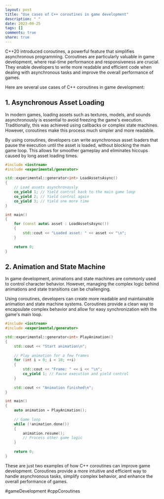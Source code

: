 ```yaml
---
layout: post
title: "Use cases of C++ coroutines in game development"
description: " "
date: 2023-09-25
tags: []
comments: true
share: true
---
```


C++20 introduced coroutines, a powerful feature that simplifies asynchronous programming. Coroutines are particularly valuable in game development, where real-time performance and responsiveness are crucial. They enable developers to write more readable and efficient code when dealing with asynchronous tasks and improve the overall performance of games.

Here are several use cases of C++ coroutines in game development:

## 1. Asynchronous Asset Loading

In modern games, loading assets such as textures, models, and sounds asynchronously is essential to avoid freezing the game's execution. Traditionally, this was achieved using callbacks or complex state machines. However, coroutines make this process much simpler and more readable.

By using coroutines, developers can write asynchronous asset loaders that pause the execution until the asset is loaded, without blocking the main game loop. This allows for smoother gameplay and eliminates hiccups caused by long asset loading times.

```cpp
#include <iostream>
#include <experimental/generator>

std::experimental::generator<int> LoadAssetsAsync()
{
    // Load assets asynchronously
    co_yield 1; // Yield control back to the main game loop
    co_yield 2; // Yield control again
    co_yield 3; // Yield one more time
}

int main()
{
    for (const auto& asset : LoadAssetsAsync())
    {
        std::cout << "Loaded asset: " << asset << "\n";
    }
    
    return 0;
}
```

## 2. Animation and State Machine

In game development, animations and state machines are commonly used to control character behavior. However, managing the complex logic behind animations and state transitions can be challenging.

Using coroutines, developers can create more readable and maintainable animation and state machine systems. Coroutines provide a clean way to encapsulate complex behavior and allow for easy synchronization with the game's main loop.

```cpp
#include <iostream>
#include <experimental/generator>

std::experimental::generator<int> PlayAnimation()
{
    std::cout << "Start animation\n";
    
    // Play animation for a few frames
    for (int i = 0; i < 10; ++i)
    {
        std::cout << "Frame: " << i << "\n";
        co_yield 1; // Pause execution and yield control
    }
    
    std::cout << "Animation finished\n";
}

int main()
{
    auto animation = PlayAnimation();
    
    // Game loop
    while (!animation.done())
    {
        animation.resume();
        // Process other game logic
    }
    
    return 0;
}
```

These are just two examples of how C++ coroutines can improve game development. Coroutines provide a more intuitive and efficient way to handle asynchronous tasks, simplify complex behavior, and enhance the overall performance of games.

#gameDevelopment #cppCoroutines
